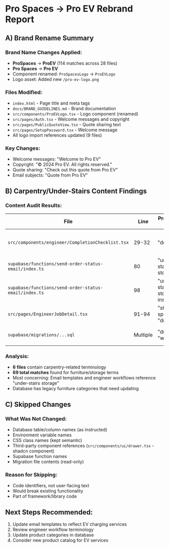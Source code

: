 # Pro Spaces → Pro EV Rebrand Report

## A) Brand Rename Summary

### Brand Name Changes Applied:
- **ProSpaces** → **ProEV** (114 matches across 28 files)
- **Pro Spaces** → **Pro EV** 
- Component renamed: `ProSpacesLogo` → `ProEVLogo`
- Logo asset: Added new `/pro-ev-logo.png`

### Files Modified:
- `index.html` - Page title and meta tags
- `docs/BRAND_GUIDELINES.md` - Brand documentation
- `src/components/ProEVLogo.tsx` - Logo component (renamed)
- `src/pages/Auth.tsx` - Welcome messages and copyright
- `src/pages/PublicQuoteView.tsx` - Quote sharing text
- `src/pages/SetupPassword.tsx` - Welcome message
- All logo import references updated (9 files)

### Key Changes:
- Welcome messages: "Welcome to Pro EV"
- Copyright: "© 2024 Pro EV. All rights reserved."
- Quote sharing: "Check out this quote from Pro EV"
- Email subjects: "Quote from Pro EV"

## B) Carpentry/Under-Stairs Content Findings

### Content Audit Results:
| File | Line | Problematic Term | Context |
|------|------|-----------------|---------|
| `src/components/engineer/CompletionChecklist.tsx` | 29-32 | "drawers" | Drawer alignment checklist item |
| `supabase/functions/send-order-status-email/index.ts` | 80 | "under-stairs storage" | Email template content |
| `supabase/functions/send-order-status-email/index.ts` | 98 | "under-stairs storage installation" | Completion email |
| `src/pages/EngineerJobDetail.tsx` | 91-94 | "stair space", "drawers" | Photo upload requirements |
| `supabase/migrations/...sql` | Multiple | "drawers", "wardrobes" | Database migration scripts |

### Analysis:
- **6 files** contain carpentry-related terminology
- **69 total matches** found for furniture/storage terms
- Most concerning: Email templates and engineer workflows reference "under-stairs storage"
- Database has legacy furniture categories that need updating

## C) Skipped Changes

### What Was Not Changed:
- Database table/column names (as instructed)
- Environment variable names
- CSS class names (kept semantic)
- Third-party component references (`src/components/ui/drawer.tsx` - shadcn component)
- Supabase function names
- Migration file contents (read-only)

### Reason for Skipping:
- Code identifiers, not user-facing text
- Would break existing functionality
- Part of framework/library code

## Next Steps Recommended:
1. Update email templates to reflect EV charging services
2. Review engineer workflow terminology
3. Update product categories in database
4. Consider new product catalog for EV services